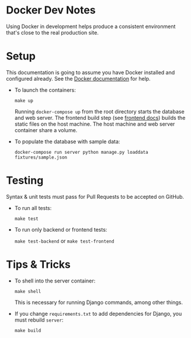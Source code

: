 Docker Dev Notes
================

Using Docker in development helps produce a consistent environment that's close
to the real production site.

Setup
=====

This documentation is going to assume you have Docker installed and configured
already. See the [Docker documentation][docker-docs] for help.

[docker-docs]: https://docs.docker.com/

* To launch the containers:

  `make up`

  Running `docker-compose up` from the root directory starts the database and
  web server. The frontend build step (see [frontend docs](../docs/frontend.md))
  builds the static files on the host machine. The host machine and web server
  container share a volume.

* To populate the database with sample data:

  `docker-compose run server python manage.py loaddata fixtures/sample.json`

Testing
=======

Syntax & unit tests must pass for Pull Requests to be accepted on GitHub.

* To run all tests:

  `make test`

* To run only backend or frontend tests:

  `make test-backend` or `make test-frontend`


Tips & Tricks
=============

* To shell into the server container:

  `make shell`

  This is necessary for running Django commands, among other things.

* If you change `requirements.txt` to add dependencies for Django, you must rebuild `server`:

  `make build`
